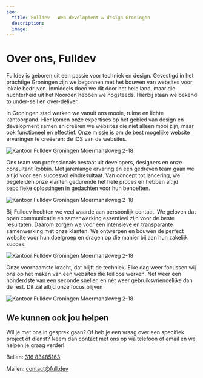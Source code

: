 ```yaml
---
seo:
  title: Fulldev - Web development & design Groningen
  description:
  image:
---
```


# Over ons, Fulldev

Fulldev is geboren uit een passie voor techniek en design. Gevestigd in het prachtige Groningen zijn we begonnen met het bouwen van websites voor lokale bedrijven. Inmiddels doen we dit door het hele land, maar die nuchterheid uit het Noorden hebben we nogsteeds. Hierbij staan we bekend to under-sell en over-deliver.

In Groningen stad werken we vanuit ons mooie, ruime en lichte kantoorpand. Hier komen onze expertises op het gebied van design en development samen en creëren we websites die niet alleen mooi zijn, maar ook functioneel en effectief. Onze missie is om de best mogelijke website ervaringen te creëeren: de iOS van de websites.

![Kantoor Fulldev Groningen Moermanskweg 2-18](/kantoor.jpg)

Ons team van professionals bestaat uit developers, designers en onze consultant Robbin. Met jarenlange ervaring en een gedreven team gaan we altijd voor een succesvol eindresultaat. Van concept tot lancering, we begeleiden onze klanten gedurende het hele proces en hebben altijd sepcifieke oplossingen in gedachten voor hun behoeften.

![Kantoor Fulldev Groningen Moermanskweg 2-18](/hero.jpg)

Bij Fulldev hechten we veel waarde aan persoonlijk contact. We geloven dat open communicatie en samenwerking essentieel zijn voor de beste resultaten. Daarom zorgen we voor een intensieve en transparante samenwerking met onze klanten. We ontwerpen en bouwen de perfect website voor hun doelgroep en dragen op die manier bij aan hun zakelijk succes.

![Kantoor Fulldev Groningen Moermanskweg 2-18](/bellen.jpg)

Onze voornaamste kracht, dat blijft de techniek. Elke dag weer focussen wij ons op het maken van een websites die feilloos werken. Nét weer een honderdste van een seconde sneller, en nét weer gebruiksvriendelijke dan de rest. Dit zal altijd onze focus blijven

![Kantoor Fulldev Groningen Moermanskweg 2-18](/coderen.jpg)

## We kunnen ook jou helpen

Wil je met ons in gesprek gaan? Of heb je een vraag over een specifiek project of dienst? Neem dan contact met ons op via telefoon of email en we helpen je graag verder!

Bellen: [316 83485163](tel:31683485163)

Mailen: [contact@full.dev](mailto:contact@full.dev)
